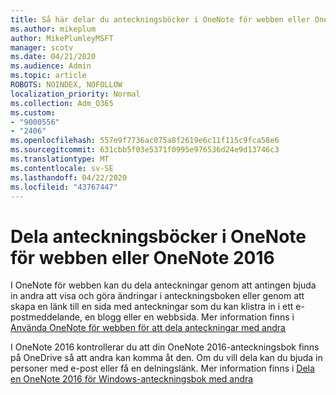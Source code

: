 ```yaml
---
title: Så här delar du anteckningsböcker i OneNote för webben eller OneNote 2016
ms.author: mikeplum
author: MikePlumleyMSFT
manager: scotv
ms.date: 04/21/2020
ms.audience: Admin
ms.topic: article
ROBOTS: NOINDEX, NOFOLLOW
localization_priority: Normal
ms.collection: Adm_O365
ms.custom:
- "9000556"
- "2406"
ms.openlocfilehash: 557e9f7736ac075a8f2619e6c11f115c9fca58e6
ms.sourcegitcommit: 631cbb5f03e5371f0995e976536d24e9d13746c3
ms.translationtype: MT
ms.contentlocale: sv-SE
ms.lasthandoff: 04/22/2020
ms.locfileid: "43767447"
---
```

# <a name="share-notebooks-in-onenote-for-the-web-or-onenote-2016"></a>Dela anteckningsböcker i OneNote för webben eller OneNote 2016

I OneNote för webben kan du dela anteckningar genom att antingen bjuda in andra att visa och göra ändringar i anteckningsboken eller genom att skapa en länk till en sida med anteckningar som du kan klistra in i ett e-postmeddelande, en blogg eller en webbsida. Mer information finns i [Använda OneNote för webben för att dela anteckningar med andra](https://support.office.com/article/D3481FBE-E06C-4883-B7E9-B2EE9F38AED3)

I OneNote 2016 kontrollerar du att din OneNote 2016-anteckningsbok finns på OneDrive så att andra kan komma åt den. Om du vill dela kan du bjuda in personer med e-post eller få en delningslänk. Mer information finns i [Dela en OneNote 2016 för Windows-anteckningsbok med andra](https://support.office.com/article/d14b6033-7a95-4536-9216-bb0a5e0f8285)